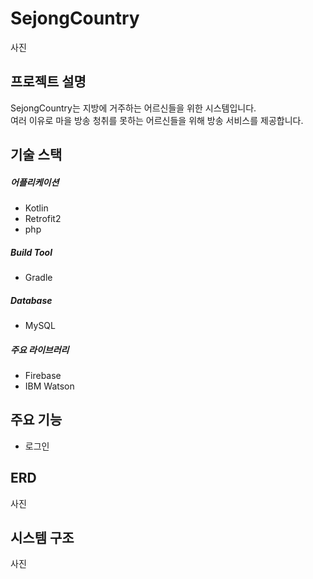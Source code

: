 # SejongCountry

사진

## 프로젝트 설명

SejongCountry는 지방에 거주하는 어르신들을 위한 시스템입니다.<br>
여러 이유로 마을 방송 청취를 못하는 어르신들을 위해 방송 서비스를 제공합니다.

## 기술 스택

##### 어플리케이션
- Kotlin
- Retrofit2
- php

##### Build Tool
- Gradle

##### Database
- MySQL

##### 주요 라이브러리
- Firebase
- IBM Watson

## 주요 기능

- 로그인

## ERD

사진

## 시스템 구조

사진
